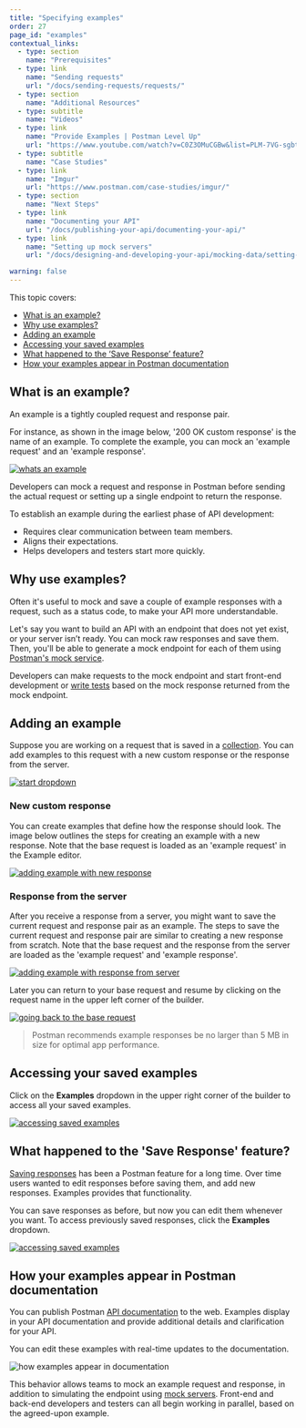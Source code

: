 ```yaml
---
title: "Specifying examples"
order: 27
page_id: "examples"
contextual_links:
  - type: section
    name: "Prerequisites"
  - type: link
    name: "Sending requests"
    url: "/docs/sending-requests/requests/"
  - type: section
    name: "Additional Resources"
  - type: subtitle
    name: "Videos"
  - type: link
    name: "Provide Examples | Postman Level Up"
    url: "https://www.youtube.com/watch?v=C0Z3OMuCGBw&list=PLM-7VG-sgbtC5tNXxd28cmePSa9BYwqeU&index=5"
  - type: subtitle
    name: "Case Studies"
  - type: link
    name: "Imgur"
    url: "https://www.postman.com/case-studies/imgur/"
  - type: section
    name: "Next Steps"
  - type: link
    name: "Documenting your API"
    url: "/docs/publishing-your-api/documenting-your-api/"
  - type: link
    name: "Setting up mock servers"
    url: "/docs/designing-and-developing-your-api/mocking-data/setting-up-mock/"

warning: false
---
```


This topic covers:

* [What is an example?](#what-is-an-example)
* [Why use examples?](#why-use-examples)
* [Adding an example](#adding-an-example)
* [Accessing your saved examples](#accessing-your-saved-examples)
* [What happened to the ‘Save Response’ feature?](#what-happened-to-the-save-response-feature)
* [How your examples appear in Postman documentation](#how-your-examples-appear-in-postman-documentation)

## What is an example?

An example is a tightly coupled request and response pair.

For instance, as shown in the image below, '200 OK custom response' is the name of an example. To complete the example, you can mock an 'example request' and an 'example response'.

[![whats an example](https://assets.postman.com/postman-docs/what-is-example.jpg)](https://assets.postman.com/postman-docs/what-is-example.jpg)

Developers can mock a request and response in Postman before sending the actual request or setting up a single endpoint to return the response.

To establish an example during the earliest phase of API development:

* Requires clear communication between team members.
* Aligns their expectations.
* Helps developers and testers start more quickly.

## Why use examples?

Often it's useful to mock and save a couple of example responses with a request, such as a status code, to make your API more understandable.

Let's say you want to build an API with an endpoint that does not yet exist, or your server isn’t ready. You can mock raw responses and save them. Then, you'll be able to generate a mock endpoint for each of them using [Postman's mock service](/docs/designing-and-developing-your-api/mocking-data/setting-up-mock/).

Developers can make requests to the mock endpoint and start front-end development or [write tests](/docs/writing-scripts/test-scripts/) based on the mock response returned from the mock endpoint.

## Adding an example

Suppose you are working on a request that is saved in a [collection](/docs/sending-requests/intro-to-collections/). You can add examples to this request with a new custom response or the response from the server.

[![start dropdown](https://assets.postman.com/postman-docs/WS-collections-add-examples.png)](https://assets.postman.com/postman-docs/WS-collections-add-examples.png)

### New custom response

You can create examples that define how the response should look. The image below outlines the steps for creating an example with a new response. Note that the base request is loaded as an 'example request' in the Example editor.

[![adding example with new response](https://assets.postman.com/postman-docs/add-example-new-response.jpg)](https://assets.postman.com/postman-docs/add-example-new-response.jpg)

### Response from the server

After you receive a response from a server, you might want to save the current request and response pair as an example. The steps to save the current request and response pair are similar to creating a new response from scratch. Note that the base request and the response from the server are loaded as the 'example request' and 'example response'.

[![adding example with response from server](https://assets.postman.com/postman-docs/add-example-server-response.jpg)](https://assets.postman.com/postman-docs/add-example-server-response.jpg)

Later you can return to your base request and resume by clicking on the request name in the upper left corner of the builder.

[![going back to the base request](https://assets.postman.com/postman-docs/going-back-to-the-base-request.png)](https://assets.postman.com/postman-docs/going-back-to-the-base-request.png)

> Postman recommends example responses be no larger than 5 MB in size for optimal app performance.

## Accessing your saved examples

Click on the **Examples** dropdown in the upper right corner of the builder to access all your saved examples.

[![accessing saved examples](https://assets.postman.com/postman-docs/accessing-saved-examples.jpg)](https://assets.postman.com/postman-docs/accessing-saved-examples.jpg)

## What happened to the 'Save Response' feature?

[Saving responses](/docs/sending-requests/responses/) has been a Postman feature for a long time. Over time users wanted to edit responses before saving them, and add new responses. Examples provides that functionality.

You can save responses as before, but now you can edit them whenever you want. To access previously saved responses, click the **Examples** dropdown.

[![accessing saved examples](https://assets.postman.com/postman-docs/accessing-saved-examples-1.jpg)](https://assets.postman.com/postman-docs/accessing-saved-examples-1.jpg)

## How your examples appear in Postman documentation

You can publish Postman [API documentation](/docs/publishing-your-api/documenting-your-api/) to the web. Examples display in your API documentation and provide additional details and clarification for your API.

You can edit these examples with real-time updates to the documentation.

![how examples appear in documentation](https://assets.postman.com/postman-docs/Examples.jpg)

This behavior allows teams to mock an example request and response, in addition to simulating the endpoint using [mock servers](/docs/designing-and-developing-your-api/mocking-data/setting-up-mock/). Front-end and back-end developers and testers can all begin working in parallel, based on the agreed-upon example.
